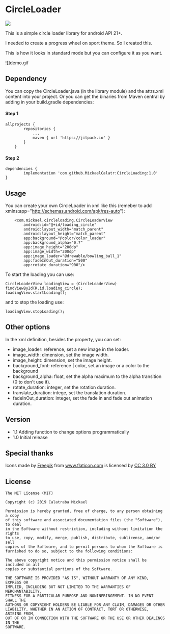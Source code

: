 # CircleLoader
[![](https://jitpack.io/v/MickaelCalatr/CircleLoading.svg)](https://jitpack.io/#MickaelCalatr/CircleLoading)

This is a simple circle loader library for android API 21+.

I needed to create a progress wheel on sport theme. So I created this.

This is how it looks in standard mode but you can configure it as you want.

![]demo.gif

## Dependency
You can copy the CircleLoader.java (in the library module) and the attrs.xml
content into your project. Or you can get the binaries from Maven central by
adding in your build.gradle dependencies:

#### Step 1

```
allprojects {
		repositories {
			...
			maven { url 'https://jitpack.io' }
		}
	}
```

#### Step 2
```
dependencies {
        implementation 'com.github.MickaelCalatr:CircleLoading:1.0'
}
```
## Usage
You can create your own CircleLoader in xml like this
(remeber to add xmlns:app="http://schemas.android.com/apk/res-auto"):

```
    <com.mickael.circleloading.CircleLoaderView
        android:id="@+id/loading_circle"
        android:layout_width="match_parent"
        android:layout_height="match_parent"
        app:background="@color/color_loader"
        app:background_alpha="0.7"
        app:image_height="200dp"
        app:image_width="200dp"
        app:image_loader="@drawable/bowling_ball_1"
        app:fadeInOut_duration="500"
        app:rotate_duration="900"/>
```

To start the loading you can use:
```
CircleLoaderView loadingView = (CircleLoaderView) findViewById(R.id.loading_circle);
loadingView.startLoading();
```
 and to stop the loading use:
```
loadingView.stopLoading();
```


## Other options
In the xml definition, besides the property, you can set:
- image_loader: reference, set a new image in the loader.
- image_width: dimension, set the image width.
- image_height: dimension, set the image height.
- background_font: reference | color, set an image or a color to the background
- background_alpha: float, set the alpha maximum to the alpha transition (0 to
don't use it).
- rotate_duration: integer, set the rotation duration.
- translate_duration: intege, set the translation duration.
- fadeInOut_duration: integer, set the fade in and fade out animation duration.

## Version

- 1.1 Adding function to change options programmatically
- 1.0 Initial release

## Special thanks
Icons made by <a href="https://www.freepik.com/" title="Freepik">Freepik</a>
from <a href="https://www.flaticon.com/" title="Flaticon">www.flaticon.com</a>
is licensed by <a href="http://creativecommons.org/licenses/by/3.0/" title="Creative Commons BY 3.0" target="blank"> CC 3.0 BY</a>


## License
```
The MIT License (MIT)

Copyright (c) 2019 Calatraba Mickael

Permission is hereby granted, free of charge, to any person obtaining a copy
of this software and associated documentation files (the "Software"), to deal
in the Software without restriction, including without limitation the rights
to use, copy, modify, merge, publish, distribute, sublicense, and/or sell
copies of the Software, and to permit persons to whom the Software is
furnished to do so, subject to the following conditions:

The above copyright notice and this permission notice shall be included in all
copies or substantial portions of the Software.

THE SOFTWARE IS PROVIDED "AS IS", WITHOUT WARRANTY OF ANY KIND, EXPRESS OR
IMPLIED, INCLUDING BUT NOT LIMITED TO THE WARRANTIES OF MERCHANTABILITY,
FITNESS FOR A PARTICULAR PURPOSE AND NONINFRINGEMENT. IN NO EVENT SHALL THE
AUTHORS OR COPYRIGHT HOLDERS BE LIABLE FOR ANY CLAIM, DAMAGES OR OTHER
LIABILITY, WHETHER IN AN ACTION OF CONTRACT, TORT OR OTHERWISE, ARISING FROM,
OUT OF OR IN CONNECTION WITH THE SOFTWARE OR THE USE OR OTHER DEALINGS IN THE
SOFTWARE.
```
